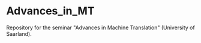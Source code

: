 # Advances_in_MT
Repository for the seminar "Advances in Machine Translation" (University of Saarland).
